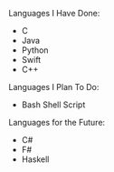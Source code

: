 Languages I Have Done:
- C
- Java
- Python
- Swift
- C++

Languages I Plan To Do:
- Bash Shell Script

Languages for the Future:
- C#
- F#
- Haskell
